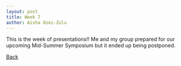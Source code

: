 ```yaml
---
layout: post
title: Week 7
author: Aisha Osei-Zulu
---
```

This is the week of presentations!! Me and my group prepared for our upcoming Mid-Summer Symposium but it ended up being postponed.

[Back](./)
